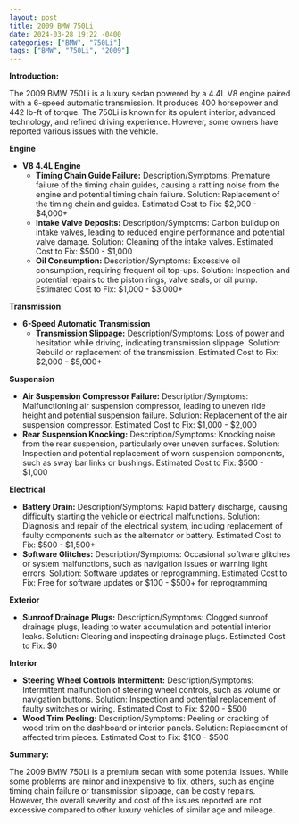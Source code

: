 ```yaml
---
layout: post
title: 2009 BMW 750Li
date: 2024-03-28 19:22 -0400
categories: ["BMW", "750Li"]
tags: ["BMW", "750Li", "2009"]
---
```

**Introduction:**

The 2009 BMW 750Li is a luxury sedan powered by a 4.4L V8 engine paired with a 6-speed automatic transmission. It produces 400 horsepower and 442 lb-ft of torque. The 750Li is known for its opulent interior, advanced technology, and refined driving experience. However, some owners have reported various issues with the vehicle.

**Engine**

* **V8 4.4L Engine**
    * **Timing Chain Guide Failure:** Description/Symptoms: Premature failure of the timing chain guides, causing a rattling noise from the engine and potential timing chain failure. Solution: Replacement of the timing chain and guides. Estimated Cost to Fix: $2,000 - $4,000+
    * **Intake Valve Deposits:** Description/Symptoms: Carbon buildup on intake valves, leading to reduced engine performance and potential valve damage. Solution: Cleaning of the intake valves. Estimated Cost to Fix: $500 - $1,000
    * **Oil Consumption:** Description/Symptoms: Excessive oil consumption, requiring frequent oil top-ups. Solution: Inspection and potential repairs to the piston rings, valve seals, or oil pump. Estimated Cost to Fix: $1,000 - $3,000+

**Transmission**

* **6-Speed Automatic Transmission**
    * **Transmission Slippage:** Description/Symptoms: Loss of power and hesitation while driving, indicating transmission slippage. Solution: Rebuild or replacement of the transmission. Estimated Cost to Fix: $2,000 - $5,000+

**Suspension**

* **Air Suspension Compressor Failure:** Description/Symptoms: Malfunctioning air suspension compressor, leading to uneven ride height and potential suspension failure. Solution: Replacement of the air suspension compressor. Estimated Cost to Fix: $1,000 - $2,000
* **Rear Suspension Knocking:** Description/Symptoms: Knocking noise from the rear suspension, particularly over uneven surfaces. Solution: Inspection and potential replacement of worn suspension components, such as sway bar links or bushings. Estimated Cost to Fix: $500 - $1,000

**Electrical**

* **Battery Drain:** Description/Symptoms: Rapid battery discharge, causing difficulty starting the vehicle or electrical malfunctions. Solution: Diagnosis and repair of the electrical system, including replacement of faulty components such as the alternator or battery. Estimated Cost to Fix: $500 - $1,500+
* **Software Glitches:** Description/Symptoms: Occasional software glitches or system malfunctions, such as navigation issues or warning light errors. Solution: Software updates or reprogramming. Estimated Cost to Fix: Free for software updates or $100 - $500+ for reprogramming

**Exterior**

* **Sunroof Drainage Plugs:** Description/Symptoms: Clogged sunroof drainage plugs, leading to water accumulation and potential interior leaks. Solution: Clearing and inspecting drainage plugs. Estimated Cost to Fix: $0

**Interior**

* **Steering Wheel Controls Intermittent:** Description/Symptoms: Intermittent malfunction of steering wheel controls, such as volume or navigation buttons. Solution: Inspection and potential replacement of faulty switches or wiring. Estimated Cost to Fix: $200 - $500
* **Wood Trim Peeling:** Description/Symptoms: Peeling or cracking of wood trim on the dashboard or interior panels. Solution: Replacement of affected trim pieces. Estimated Cost to Fix: $100 - $500

**Summary:**

The 2009 BMW 750Li is a premium sedan with some potential issues. While some problems are minor and inexpensive to fix, others, such as engine timing chain failure or transmission slippage, can be costly repairs. However, the overall severity and cost of the issues reported are not excessive compared to other luxury vehicles of similar age and mileage.
